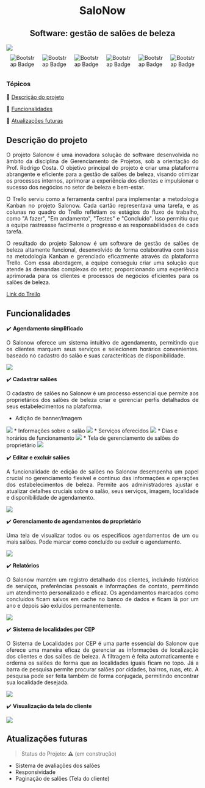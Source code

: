 <h1 align="center">SaloNow</h1>
<h2 align="center">Software: gestão de salões de beleza</h2>
<img src="toReadme/1.png">

<div style="display: flex; align-items: center;">

<div style="flex: 50%; padding: 10px;">
    <img src="https://img.shields.io/badge/python-3670A0?style=for-the-badge&logo=python&logoColor=ffdd54" alt="Bootstrap Badge">
</div>
<div style="flex: 50%; padding: 10px;">
    <img src="https://img.shields.io/badge/django-%23092E20.svg?style=for-the-badge&logo=django&logoColor=white" alt="Bootstrap Badge">
</div>
<div style="flex: 50%; padding: 10px;">
    <img src="https://img.shields.io/badge/jquery-%230769AD.svg?style=for-the-badge&logo=jquery&logoColor=white" alt="Bootstrap Badge">
</div>
<div style="flex: 50%; padding: 10px;">
    <img src="https://img.shields.io/badge/bootstrap-%238511FA.svg?style=for-the-badge&logo=bootstrap&logoColor=white" alt="Bootstrap Badge">
</div>
<div style="flex: 50%; padding: 10px;">
    <img src="https://img.shields.io/badge/javascript-%23323330.svg?style=for-the-badge&logo=javascript&logoColor=%23F7DF1E" alt="Bootstrap Badge">
</div>
<div style="flex: 50%; padding: 10px;">
    <img src="https://img.shields.io/badge/postgres-%23316192.svg?style=for-the-badge&logo=postgresql&logoColor=white" alt="Bootstrap Badge">
</div>

</div>

### Tópicos 

:small_blue_diamond: [Descrição do projeto](#descrição-do-projeto)

:small_blue_diamond: [Funcionalidades](#funcionalidades)

:small_blue_diamond: [Atualizações futuras](#atualizações-futuras)

## Descrição do projeto 

<p align="justify">
    O projeto Salonow é uma inovadora solução de software desenvolvida no âmbito da disciplina de Gerenciamento de Projetos, sob a orientação do Prof. Rodrigo Costa. O objetivo principal do projeto é criar uma plataforma abrangente e eficiente para a gestão de salões de beleza, visando otimizar os processos internos, aprimorar a experiência dos clientes e impulsionar o sucesso dos negócios no setor de beleza e bem-estar.
</p>

<p align="justify">
    O Trello serviu como a ferramenta central para implementar a metodologia Kanban no projeto Salonow. Cada cartão representava uma tarefa, e as colunas no quadro do Trello refletiam os estágios do fluxo de trabalho, como "A fazer", "Em andamento", "Testes" e "Concluído". Isso permitiu que a equipe rastreasse facilmente o progresso e as responsabilidades de cada tarefa.
</p>

<p align="justify">
    O resultado do projeto Salonow é um software de gestão de salões de beleza altamente funcional, desenvolvido de forma colaborativa com base na metodologia Kanban e gerenciado eficazmente através da plataforma Trello. Com essa abordagem, a equipe conseguiu criar uma solução que atende às demandas complexas do setor, proporcionando uma experiência aprimorada para os clientes e processos de negócios eficientes para os salões de beleza.
</p>

<u>[Link do Trello](https://trello.com/b/LexBUp1h/projeto-sal%C3%A3o-de-beleza)</u>

## Funcionalidades
:heavy_check_mark: __Agendamento simplificado__

<p align="justify">
    O Salonow oferece um sistema intuitivo de agendamento, permitindo que os clientes marquem seus serviços e selecionem horários convenientes. baseado no cadastro do salão e suas caracteríticas de disponibilidade.
</p>
<img src="toReadme/2.png">

:heavy_check_mark: __Cadastrar salões__

<p align="justify">
    O cadastro de salões no Salonow é um processo essencial que permite aos proprietários dos salões de beleza criar e gerenciar perfis detalhados de seus estabelecimentos na plataforma.
</p>

* Adição de banner/imagem
<img src="toReadme/3.png">
* Informações sobre o salão
<img src="toReadme/4.png">
* Serviços oferecidos
<img src="toReadme/5.png">
* Dias e horários de funcionamento
<img src="toReadme/6.png">
* Tela de gerenciamento de salões do proprietário
<img src="toReadme/7.png">

:heavy_check_mark: __Editar e excluir salões__

<p align="justify">
    A funcionalidade de edição de salões no Salonow desempenha um papel crucial no gerenciamento flexível e contínuo das informações e operações dos estabelecimentos de beleza. Permite aos administradores ajustar e atualizar detalhes cruciais sobre o salão, seus serviços, imagem, localidade e disponibilidade de agendamento. 
</p>
<img src="toReadme/8.png">

:heavy_check_mark: __Gerenciamento de agendamentos do proprietário__

<p align="justify">
    Uma tela de visualizar todos ou os específicos agendamentos de um ou mais salões. Pode marcar como concluído ou excluir o agendamento. 
</p>
<img src="toReadme/9.png">

:heavy_check_mark: __Relatórios__

<p align="justify">
    O Salonow mantém um registro detalhado dos clientes, incluindo histórico de serviços, preferências pessoais e informações de contato, permitindo um atendimento personalizado e eficaz. Os agendamentos marcados como concluídos ficam salvos em cache no banco de dados e ficam lá por um ano e depois são exluídos permanentemente.
</p>
<img src="toReadme/10.png">

:heavy_check_mark: __Sistema de localidades por CEP__

<p align="justify">
    O Sistema de Localidades por CEP é uma parte essencial do Salonow que oferece uma maneira eficaz de gerenciar as informações de localização dos clientes e dos salões de beleza. A filtragem é feita automaticamente e orderna os salões de forma que as localidades iguais ficam no topo. Já a barra de pesquisa permite procurar salões por cidades, bairros, ruas, etc. A pesquisa pode ser feita também de forma conjugada, permitindo encontrar sua localidade desejada.
</p>
<img src="toReadme/11.png">

:heavy_check_mark: __Visualização da tela do cliente__

<img src="toReadme/12.png">

## Atualizações futuras

> Status do Projeto: :warning: (em construção)

* Sistema de avaliações dos salões
* Responsividade
* Paginação de salões (Tela do cliente)
